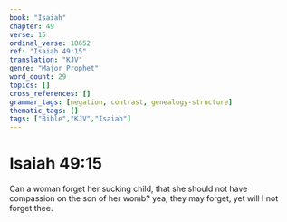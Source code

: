 ```yaml
---
book: "Isaiah"
chapter: 49
verse: 15
ordinal_verse: 18652
ref: "Isaiah 49:15"
translation: "KJV"
genre: "Major Prophet"
word_count: 29
topics: []
cross_references: []
grammar_tags: [negation, contrast, genealogy-structure]
thematic_tags: []
tags: ["Bible","KJV","Isaiah"]
---
```


# Isaiah 49:15

Can a woman forget her sucking child, that she should not have compassion on the son of her womb? yea, they may forget, yet will I not forget thee.
